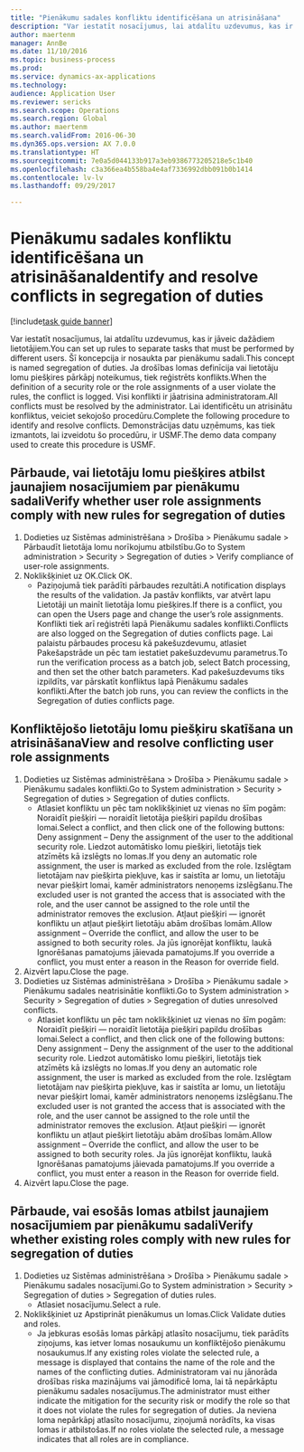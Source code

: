 ```yaml
--- 
title: "Pienākumu sadales konfliktu identificēšana un atrisināšana"
description: "Var iestatīt nosacījumus, lai atdalītu uzdevumus, kas ir jāveic dažādiem lietotājiem."
author: maertenm
manager: AnnBe
ms.date: 11/10/2016
ms.topic: business-process
ms.prod: 
ms.service: dynamics-ax-applications
ms.technology: 
audience: Application User
ms.reviewer: sericks
ms.search.scope: Operations
ms.search.region: Global
ms.author: maertenm
ms.search.validFrom: 2016-06-30
ms.dyn365.ops.version: AX 7.0.0
ms.translationtype: HT
ms.sourcegitcommit: 7e0a5d044133b917a3eb9386773205218e5c1b40
ms.openlocfilehash: c3a366ea4b558ba4e4af7336992dbb091b0b1414
ms.contentlocale: lv-lv
ms.lasthandoff: 09/29/2017

---
```

# <a name="identify-and-resolve-conflicts-in-segregation-of-duties"></a><span data-ttu-id="15d93-103">Pienākumu sadales konfliktu identificēšana un atrisināšana</span><span class="sxs-lookup"><span data-stu-id="15d93-103">Identify and resolve conflicts in segregation of duties</span></span>

[!include[task guide banner](../../includes/task-guide-banner.md)]

<span data-ttu-id="15d93-104">Var iestatīt nosacījumus, lai atdalītu uzdevumus, kas ir jāveic dažādiem lietotājiem.</span><span class="sxs-lookup"><span data-stu-id="15d93-104">You can set up rules to separate tasks that must be performed by different users.</span></span> <span data-ttu-id="15d93-105">Šī koncepcija ir nosaukta par pienākumu sadali.</span><span class="sxs-lookup"><span data-stu-id="15d93-105">This concept is named segregation of duties.</span></span> <span data-ttu-id="15d93-106">Ja drošības lomas definīcija vai lietotāju lomu piešķires pārkāpj noteikumus, tiek reģistrēts konflikts.</span><span class="sxs-lookup"><span data-stu-id="15d93-106">When the definition of a security role or the role assignments of a user violate the rules, the conflict is logged.</span></span> <span data-ttu-id="15d93-107">Visi konflikti ir jāatrisina administratoram.</span><span class="sxs-lookup"><span data-stu-id="15d93-107">All conflicts must be resolved by the administrator.</span></span> <span data-ttu-id="15d93-108">Lai identificētu un atrisinātu konfliktus, veiciet sekojošo procedūru.</span><span class="sxs-lookup"><span data-stu-id="15d93-108">Complete the following procedure to identify and resolve conflicts.</span></span> <span data-ttu-id="15d93-109">Demonstrācijas datu uzņēmums, kas tiek izmantots, lai izveidotu šo procedūru, ir USMF.</span><span class="sxs-lookup"><span data-stu-id="15d93-109">The demo data company used to create this procedure is USMF.</span></span>


## <a name="verify-whether-user-role-assignments-comply-with-new-rules-for-segregation-of-duties"></a><span data-ttu-id="15d93-110">Pārbaude, vai lietotāju lomu piešķires atbilst jaunajiem nosacījumiem par pienākumu sadali</span><span class="sxs-lookup"><span data-stu-id="15d93-110">Verify whether user role assignments comply with new rules for segregation of duties</span></span>
1. <span data-ttu-id="15d93-111">Dodieties uz Sistēmas administrēšana > Drošība > Pienākumu sadale > Pārbaudīt lietotāja lomu norīkojumu atbilstību.</span><span class="sxs-lookup"><span data-stu-id="15d93-111">Go to System administration > Security > Segregation of duties > Verify compliance of user-role assignments.</span></span>
2. <span data-ttu-id="15d93-112">Noklikšķiniet uz OK.</span><span class="sxs-lookup"><span data-stu-id="15d93-112">Click OK.</span></span>
    * <span data-ttu-id="15d93-113">Paziņojumā tiek parādīti pārbaudes rezultāti.</span><span class="sxs-lookup"><span data-stu-id="15d93-113">A notification displays the results of the validation.</span></span>     <span data-ttu-id="15d93-114">Ja pastāv konflikts, var atvērt lapu Lietotāji un mainīt lietotāja lomu piešķires.</span><span class="sxs-lookup"><span data-stu-id="15d93-114">If there is a conflict, you can open the Users page and change the user’s role assignments.</span></span> <span data-ttu-id="15d93-115">Konflikti tiek arī reģistrēti lapā Pienākumu sadales konflikti.</span><span class="sxs-lookup"><span data-stu-id="15d93-115">Conflicts are also logged on the Segregation of duties conflicts page.</span></span>     <span data-ttu-id="15d93-116">Lai palaistu pārbaudes procesu kā pakešuzdevumu, atlasiet Pakešapstrāde un pēc tam iestatiet pakešuzdevumu parametrus.</span><span class="sxs-lookup"><span data-stu-id="15d93-116">To run the verification process as a batch job, select Batch processing, and then set the other batch parameters.</span></span> <span data-ttu-id="15d93-117">Kad pakešuzdevums tiks izpildīts, var pārskatīt konfliktus lapā Pienākumu sadales konflikti.</span><span class="sxs-lookup"><span data-stu-id="15d93-117">After the batch job runs, you can review the conflicts in the Segregation of duties conflicts page.</span></span>  

## <a name="view-and-resolve-conflicting-user-role-assignments"></a><span data-ttu-id="15d93-118">Konfliktējošo lietotāju lomu piešķiru skatīšana un atrisināšana</span><span class="sxs-lookup"><span data-stu-id="15d93-118">View and resolve conflicting user role assignments</span></span>
1. <span data-ttu-id="15d93-119">Dodieties uz Sistēmas administrēšana > Drošība > Pienākumu sadale > Pienākumu sadales konflikti.</span><span class="sxs-lookup"><span data-stu-id="15d93-119">Go to System administration > Security > Segregation of duties > Segregation of duties conflicts.</span></span>
    * <span data-ttu-id="15d93-120">Atlasiet konfliktu un pēc tam noklikšķiniet uz vienas no šīm pogām: Noraidīt piešķiri — noraidīt lietotāja piešķiri papildu drošības lomai.</span><span class="sxs-lookup"><span data-stu-id="15d93-120">Select a conflict, and then click one of the following buttons:     Deny assignment – Deny the assignment of the user to the additional security role.</span></span> <span data-ttu-id="15d93-121">Liedzot automātisko lomu piešķiri, lietotājs tiek atzīmēts kā izslēgts no lomas.</span><span class="sxs-lookup"><span data-stu-id="15d93-121">If you deny an automatic role assignment, the user is marked as excluded from the role.</span></span> <span data-ttu-id="15d93-122">Izslēgtam lietotājam nav piešķirta piekļuve, kas ir saistīta ar lomu, un lietotāju nevar piešķirt lomai, kamēr administrators nenoņems izslēgšanu.</span><span class="sxs-lookup"><span data-stu-id="15d93-122">The excluded user is not granted the access that is associated with the role, and the user cannot be assigned to the role until the administrator removes the exclusion.</span></span>     <span data-ttu-id="15d93-123">Atļaut piešķiri — ignorēt konfliktu un atļaut piešķirt lietotāju abām drošības lomām.</span><span class="sxs-lookup"><span data-stu-id="15d93-123">Allow assignment – Override the conflict, and allow the user to be assigned to both security roles.</span></span> <span data-ttu-id="15d93-124">Ja jūs ignorējat konfliktu, laukā Ignorēšanas pamatojums jāievada pamatojums.</span><span class="sxs-lookup"><span data-stu-id="15d93-124">If you override a conflict, you must enter a reason in the Reason for override field.</span></span>  
2. <span data-ttu-id="15d93-125">Aizvērt lapu.</span><span class="sxs-lookup"><span data-stu-id="15d93-125">Close the page.</span></span>
3. <span data-ttu-id="15d93-126">Dodieties uz Sistēmas administrēšana > Drošība > Pienākumu sadale > Pienākumu sadales neatrisinātie konflikti.</span><span class="sxs-lookup"><span data-stu-id="15d93-126">Go to System administration > Security > Segregation of duties > Segregation of duties unresolved conflicts.</span></span>
    * <span data-ttu-id="15d93-127">Atlasiet konfliktu un pēc tam noklikšķiniet uz vienas no šīm pogām: Noraidīt piešķiri — noraidīt lietotāja piešķiri papildu drošības lomai.</span><span class="sxs-lookup"><span data-stu-id="15d93-127">Select a conflict, and then click one of the following buttons:     Deny assignment – Deny the assignment of the user to the additional security role.</span></span> <span data-ttu-id="15d93-128">Liedzot automātisko lomu piešķiri, lietotājs tiek atzīmēts kā izslēgts no lomas.</span><span class="sxs-lookup"><span data-stu-id="15d93-128">If you deny an automatic role assignment, the user is marked as excluded from the role.</span></span> <span data-ttu-id="15d93-129">Izslēgtam lietotājam nav piešķirta piekļuve, kas ir saistīta ar lomu, un lietotāju nevar piešķirt lomai, kamēr administrators nenoņems izslēgšanu.</span><span class="sxs-lookup"><span data-stu-id="15d93-129">The excluded user is not granted the access that is associated with the role, and the user cannot be assigned to the role until the administrator removes the exclusion.</span></span>     <span data-ttu-id="15d93-130">Atļaut piešķiri — ignorēt konfliktu un atļaut piešķirt lietotāju abām drošības lomām.</span><span class="sxs-lookup"><span data-stu-id="15d93-130">Allow assignment – Override the conflict, and allow the user to be assigned to both security roles.</span></span> <span data-ttu-id="15d93-131">Ja jūs ignorējat konfliktu, laukā Ignorēšanas pamatojums jāievada pamatojums.</span><span class="sxs-lookup"><span data-stu-id="15d93-131">If you override a conflict, you must enter a reason in the Reason for override field.</span></span>    
4. <span data-ttu-id="15d93-132">Aizvērt lapu.</span><span class="sxs-lookup"><span data-stu-id="15d93-132">Close the page.</span></span>

## <a name="verify-whether-existing-roles-comply-with-new-rules-for-segregation-of-duties"></a><span data-ttu-id="15d93-133">Pārbaude, vai esošās lomas atbilst jaunajiem nosacījumiem par pienākumu sadali</span><span class="sxs-lookup"><span data-stu-id="15d93-133">Verify whether existing roles comply with new rules for segregation of duties</span></span>
1. <span data-ttu-id="15d93-134">Dodieties uz Sistēmas administrēšana > Drošība > Pienākumu sadale > Pienākumu sadales nosacījumi.</span><span class="sxs-lookup"><span data-stu-id="15d93-134">Go to System administration > Security > Segregation of duties > Segregation of duties rules.</span></span>
    * <span data-ttu-id="15d93-135">Atlasiet nosacījumu.</span><span class="sxs-lookup"><span data-stu-id="15d93-135">Select a rule.</span></span>  
2. <span data-ttu-id="15d93-136">Noklikšķiniet uz Apstiprināt pienākumus un lomas.</span><span class="sxs-lookup"><span data-stu-id="15d93-136">Click Validate duties and roles.</span></span>
    * <span data-ttu-id="15d93-137">Ja jebkuras esošās lomas pārkāpj atlasīto nosacījumu, tiek parādīts ziņojums, kas ietver lomas nosaukumu un konfliktējošo pienākumu nosaukumus.</span><span class="sxs-lookup"><span data-stu-id="15d93-137">If any existing roles violate the selected rule, a message is displayed that contains the name of the role and the names of the conflicting duties.</span></span> <span data-ttu-id="15d93-138">Administratoram vai nu jānorāda drošības riska mazinājums vai jāmodificē loma, lai tā nepārkāptu pienākumu sadales nosacījumus.</span><span class="sxs-lookup"><span data-stu-id="15d93-138">The administrator must either indicate the mitigation for the security risk or modify the role so that it does not violate the rules for segregation of duties.</span></span>     <span data-ttu-id="15d93-139">Ja neviena loma nepārkāpj atlasīto nosacījumu, ziņojumā norādīts, ka visas lomas ir atbilstošas.</span><span class="sxs-lookup"><span data-stu-id="15d93-139">If no roles violate the selected rule, a message indicates that all roles are in compliance.</span></span>  


